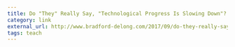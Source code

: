 ```yaml
---
title: Do "They" Really Say, "Technological Progress Is Slowing Down"?
category: link
external_url: http://www.bradford-delong.com/2017/09/do-they-really-say-technological-progress-is-slowing-down.html
tags: teach
---
```


